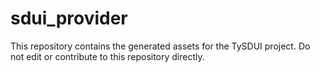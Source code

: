 # sdui_provider

This repository contains the generated assets for the TySDUI project.
Do not edit or contribute to this repository directly.
